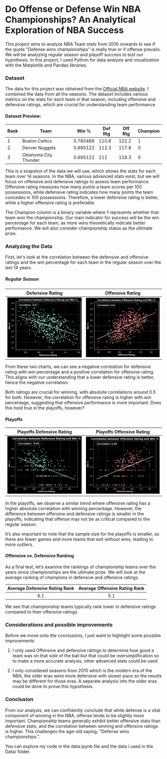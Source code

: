 # Do Offense or Defense Win NBA Championships? An Analytical Exploration of NBA Success

This project aims to analyze NBA Team stats from 2010 onwards to see if the quote "Defense wins championships" is really true or if offense prevails. We will be analyzing regular season and playoff success to test our hypothesis. In this project, I used Python for data analysis and visualization with the Matplotlib and Pandas libraries.

### Dataset

The data for this project was obtained from the [Official NBA website](https://www.nba.com/stats/teams/advanced). I combined the data from all the seasons. The dataset includes various metrics on the stats for each team in that season, including offensive and defensive ratings, which are crucial for understanding team performance.

#### Dataset Preview:

| Rank | Team                  | Win %    | Def Rtg | Off Rtg | Champion |
| ---- | --------------------- | -------- | ------- | ------- | -------- |
| 1    | Boston Celtics        | 0.780488 | 110.6   | 122.2   | 1        |
| 2    | Denver Nuggets        | 0.695122 | 112.3   | 117.8   | 0        |
| 3    | Oklahoma City Thunder | 0.695122 | 111     | 118.3   | 0        |

This is a snapshot of the data we will use, which shows the stats for each team over 14 seasons. In the NBA, various advanced stats exist, but we will focus on offensive and defensive ratings to assess team performance. Offensive rating measures how many points a team scores per 100 possessions, while defensive rating indicates how many points the team concedes in 100 possessions. Therefore, a lower defensive rating is better, while a higher offensive rating is preferable.

The Champion column is a binary variable where 1 represents whether that team won the championship. Our main indicator for success will be the win percentage for each team, as more wins theoretically indicate better performance. We will also consider championship status as the ultimate prize.

### Analyzing the Data

First, let's look at the correlation between the defensive and offensive ratings and the win percentage for each team in the regular season over the last 14 years.

##### Regular Season

|         Defensive Rating         |         Offensive Rating         |
| :------------------------------: | :------------------------------: |
| ![](Charts/Regular%20DefRtg.png) | ![](Charts/Regular%20OffRtg.png) |

From these two charts, we can see a negative correlation for defensive rating with win percentage and a positive correlation for offensive rating. This aligns with our understanding that a lower defensive rating is better, hence the negative correlation.

Both ratings are crucial for winning, with absolute correlations around 0.5 for both. However, the correlation for offensive rating is higher with win percentage, suggesting that offensive performance is more important. Does this hold true in the playoffs, however?

#### Playoffs

|    Playoffs Defensive Rating     |    Playoffs Offensive Rating     |
| :------------------------------: | :------------------------------: |
| ![](Charts/Playoff%20DefRtg.png) | ![](Charts/Playoff%20OffRtg.png) |

In the playoffs, we observe a similar trend where offensive rating has a higher absolute correlation with winning percentage. However, the difference between offensive and defensive ratings is smaller in the playoffs, indicating that offense may not be as critical compared to the regular season.

It’s also important to note that the sample size for the playoffs is smaller, as there are fewer games and more teams that exit without wins, leading to more outliers.

#### Offensive vs. Defensive Ranking

As a final test, let’s examine the rankings of championship teams over the years since championships are the ultimate prize. We will look at the average ranking of champions in defensive and offensive ratings.

| Average Defensive Rating Rank | Average Offensive Rating Rank |
| :---------------------------: | :---------------------------: |
|              6.1              |              5.1              |

We see that championship teams typically rank lower in defensive ratings compared to their offensive ratings.

### Considerations and possible improvements

Before we move onto the conclusions, I just want to highlight some possible improvements

1. I only used Offensive and defensive ratings to determine how good a team was on that side of the ball but that could be oversimplification so to make a more accurate analysis, other advanced stats could be used

2. I only considered seasons from 2010 which is the modern era of the NBA, the older eras were more defensive with slower pace so the results may be different for those eras. A separate analysis into the older eras could be done to prove this hypothesis.

### Conclusion

From our analysis, we can confidently conclude that while defense is a vital component of winning in the NBA, offense tends to be slightly more important. Championship teams generally exhibit better offensive stats than defensive stats, and the correlation between winning and offensive ratings is higher. This challenges the age-old saying, "Defense wins championships.".

You can explore my code in the data.ipynb file and the data i used in the Data/ folder.

